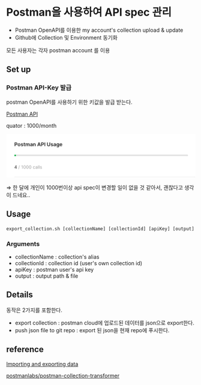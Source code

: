 # Postman을 사용하여 API spec 관리

- Postman OpenAPI를 이용한 my account's collection upload & update
- Github에 Collection 및 Environment  동기화

모든 사용자는 각자 postman account 를 이용

## Set up

### Postman API-Key 발급

postman OpenAPI를 사용하기 위한 키값을 발급 받는다. 

[Postman API](https://learning.postman.com/docs/developer/intro-api/)

quator : 1000/month

![resources/images/api-key.png](resources/images/api-key.png)

⇒ 한 달에 개인이 1000번이상 api spec이 변경할 일이 없을 것 같아서, 괜찮다고 생각이 드네요..

## Usage

```
export_collection.sh [collectionName] [collectionId] [apiKey] [output]
```
### Arguments
- collectionName : collection's alias
- collectionId : collection id (user's own collection id)
- apiKey : postman user's api key
- output : output path & file

## Details

동작은 2가지를 포함한다. 

- export collection : postman cloud에 업로드된 데이터를 json으로 export한다.
- push json file to git repo : export 된 json을 현재 repo에 푸시한다.

## reference

[Importing and exporting data](https://learning.postman.com/docs/getting-started/importing-and-exporting-data/#importing-postman-data)

[postmanlabs/postman-collection-transformer](https://github.com/postmanlabs/postman-collection-transformer)
